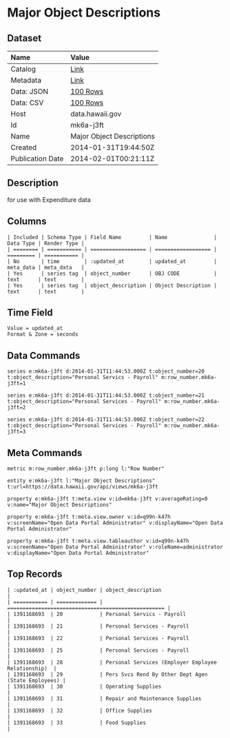 # Major Object Descriptions

## Dataset

| Name | Value |
| :--- | :---- |
| Catalog | [Link](https://catalog.data.gov/dataset/major-object-descriptions-479b1) |
| Metadata | [Link](https://data.hawaii.gov/api/views/mk6a-j3ft) |
| Data: JSON | [100 Rows](https://data.hawaii.gov/api/views/mk6a-j3ft/rows.json?max_rows=100) |
| Data: CSV | [100 Rows](https://data.hawaii.gov/api/views/mk6a-j3ft/rows.csv?max_rows=100) |
| Host | data.hawaii.gov |
| Id | mk6a-j3ft |
| Name | Major Object Descriptions |
| Created | 2014-01-31T19:44:50Z |
| Publication Date | 2014-02-01T00:21:11Z |

## Description

for use with Expenditure data

## Columns

```ls
| Included | Schema Type | Field Name         | Name               | Data Type | Render Type |
| ======== | =========== | ================== | ================== | ========= | =========== |
| No       | time        | :updated_at        | updated_at         | meta_data | meta_data   |
| Yes      | series tag  | object_number      | OBJ CODE           | text      | text        |
| Yes      | series tag  | object_description | Object Description | text      | text        |
```

## Time Field

```ls
Value = updated_at
Format & Zone = seconds
```

## Data Commands

```ls
series e:mk6a-j3ft d:2014-01-31T11:44:53.000Z t:object_number=20 t:object_description="Personal Servics - Payroll" m:row_number.mk6a-j3ft=1

series e:mk6a-j3ft d:2014-01-31T11:44:53.000Z t:object_number=21 t:object_description="Personal Services - Payroll" m:row_number.mk6a-j3ft=2

series e:mk6a-j3ft d:2014-01-31T11:44:53.000Z t:object_number=22 t:object_description="Personal Services - Payroll" m:row_number.mk6a-j3ft=3
```

## Meta Commands

```ls
metric m:row_number.mk6a-j3ft p:long l:"Row Number"

entity e:mk6a-j3ft l:"Major Object Descriptions" t:url=https://data.hawaii.gov/api/views/mk6a-j3ft

property e:mk6a-j3ft t:meta.view v:id=mk6a-j3ft v:averageRating=0 v:name="Major Object Descriptions"

property e:mk6a-j3ft t:meta.view.owner v:id=q99n-k47h v:screenName="Open Data Portal Administrator" v:displayName="Open Data Portal Administrator"

property e:mk6a-j3ft t:meta.view.tableauthor v:id=q99n-k47h v:screenName="Open Data Portal Administrator" v:roleName=administrator v:displayName="Open Data Portal Administrator"
```

## Top Records

```ls
| :updated_at | object_number | object_description                                  | 
| =========== | ============= | =================================================== | 
| 1391168693  | 20            | Personal Servics - Payroll                          | 
| 1391168693  | 21            | Personal Services - Payroll                         | 
| 1391168693  | 22            | Personal Services - Payroll                         | 
| 1391168693  | 25            | Personal Services - Payroll                         | 
| 1391168693  | 28            | Personal Services (Employer Employee Relationship)  | 
| 1391168693  | 29            | Pers Svcs Rend By Other Dept Agen (State Employees) | 
| 1391168693  | 30            | Operating Supplies                                  | 
| 1391168693  | 31            | Repair and Maintenance Supplies                     | 
| 1391168693  | 32            | Office Supplies                                     | 
| 1391168693  | 33            | Food Supplies                                       | 
```
